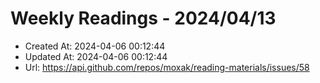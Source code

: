 # Weekly Readings - 2024/04/13

- Created At: 2024-04-06 00:12:44
- Updated At: 2024-04-06 00:12:44
- Url: https://api.github.com/repos/moxak/reading-materials/issues/58

